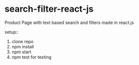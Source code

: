 
# search-filter-react-js

Product Page with text based search and filters made in react.js

setup::
1. clone repo
2. npm install
3. npm start
4. npm test for testing
